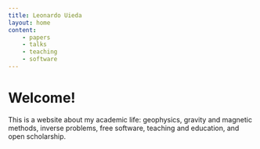 ```yaml
---
title: Leonardo Uieda
layout: home
content:
    - papers
    - talks
    - teaching
    - software
---
```


<div class="container-fluid banner-area">
    <div class="banner" style="background-image: url({{site.banner}});">
    </div>
    <div class="container site-description text-center">
        <h1><strong>Welcome!</strong></h1>
        <p>
        This is a website about my academic life:
        geophysics, gravity and magnetic methods, inverse problems,
        free software, teaching and education, and open scholarship.
        </p>
    </div>
</div>

